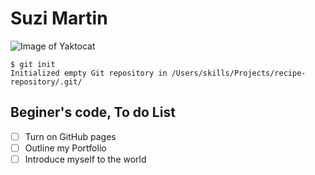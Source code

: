 # <h1> Suzi Martin 
![Image of Yaktocat](http://octodex.github.com/images/yaktocat.png)
``` 
$ git init
Initialized empty Git repository in /Users/skills/Projects/recipe-repository/.git/
```
## <h2> Beginer's code, To do List
- [ ] Turn on GitHub pages
- [ ] Outline my Portfolio
- [ ] Introduce myself to the world
